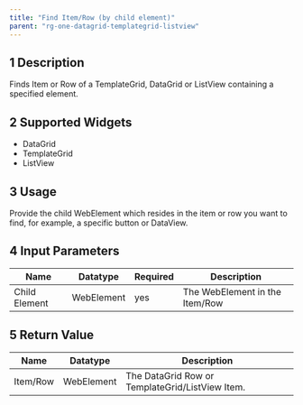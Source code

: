 ```yaml
---
title: "Find Item/Row (by child element)"
parent: "rg-one-datagrid-templategrid-listview"
---
```


## 1 Description

Finds Item or Row of a TemplateGrid, DataGrid or ListView containing a specified element.

## 2 Supported Widgets

* DataGrid
* TemplateGrid
* ListView

## 3 Usage

Provide the child WebElement which resides in the item or row you want to find, for example, a specific button or DataView.  

## 4 Input Parameters

Name | Datatype | Required | Description
--- | --- | --- | ---
Child Element | WebElement | yes | The WebElement in the Item/Row

## 5 Return Value

Name | Datatype | Description
---- | --------- | ---------------
Item/Row | WebElement | The DataGrid Row or TemplateGrid/ListView Item.

